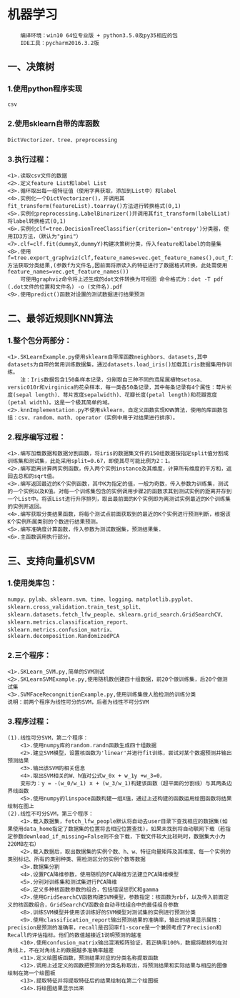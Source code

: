 # 机器学习

        编译环境：win10 64位专业版 + python3.5.0及py35相应的包
        IDE工具：pycharm2016.3.2版

## 一、决策树
### 1.使用python程序实现
    csv
### 2.使用sklearn自带的库函数
    DictVectorizer、tree、preprocessing
### 3.执行过程：
    <1>.读取csv文件的数据
    <2>.定义feature List和label List
    <3>.循环取出每一组特征值（使用字典获取，添加到List中）和label
    <4>.实例化一个DictVectorizer()，并调用其fit_transform(featureList).toarray()方法进行转换格式(0,1)
    <5>.实例化preprocessing.LabelBinarizer()并调用其fit_transform(labelLiat)将label转换格式(0,1)
    <6>.实例化clf=tree.DecisionTreeClassifier(criterion='entropy')分类器，使用ID3方法，（默认为"gini"）
    <7>.clf=clf.fit(dummyX,dummyY)构建决策树分类，传入feature和label的向量集
    <8>.使用f=tree.export_graphviz(clf,feature_names=vec.get_feature_names(),out_file=f)方法获取分类结果,(参数f为文件名,因前面将原读入的特征进行了数据格式转换，此处需使用feature_names=vec.get_feature_names())
        可使用graphviz命令将上述生成的dot文件转换为可视图 命令格式为：dot -T pdf (.dot文件的位置和文件名) -o (文件名).pdf
    <9>.使用predict()函数对设置的测试数据进行结果预测

## 二、最邻近规则KNN算法
        
### 1.整个包分两部分：
    <1>.SKLearnExample.py使用sklearn自带库函数neighbors、datasets,其中datasets为自带的常用训练数据集，通过datasets.load_iris()加载其iris数据集用作训练。
        注：Iris数据包含150条样本记录，分剐取自三种不同的鸢尾属植物setosa、versic010r和virginica的花朵样本，每一类各50条记录，其中每条记录有4个属性：萼片长度(sepal length)、萼片宽度sepalwidth)、花瓣长度(petal length)和花瓣宽度(petal width)。这是一个极其简单的域。
    <2>.knnImplementation.py不使用sklearn，自定义函数实现KNN算法，使用的库函数包括：csv、random、math、operator（实例中用于对结果进行排序）。
### 2.程序编写过程：
    <1>.编写加载数据和数据分割函数，将iris的数据集文件的150组数据按指定split值分割成训练集和测试集，此处采用split=0.67，即使其尽可能比例为2：1。
    <2>.编写距离计算两实例函数，传入两个实例instance及其维度，计算所有维度的平方和，返回去总和的sqrt值。
    <3>.编写返回最近的K个实例函数，其中K为指定的值，一般为奇数，传入参数为训练集，测试的一个实例以及K值。对每一个训练集包含的实例调用步骤2的函数求其到测试实例的距离并存到一个List中。将该List进行升序排列，取出最前面的K个实例即为离测试实例最近的K个训练集的实例并返回。
    <4>.编写获取分类结果函数，将每个测试点前面获取到的最近的K个实例进行预测判断，根据该K个实例所属类别的个数进行结果预测。
    <5>.编写准确度计算函数，传入参数为测试数据集，预测结果集.
    <6>.主函数调用执行部分。

## 三、支持向量机SVM
### 1.使用类库包：
    numpy、pylab、sklearn.svm、time、logging、matplotlib.pyplot、sklearn.cross_validation.train_test_split、sklearn.datasets.fetch_lfw_people、sklearn.grid_search.GridSearchCV、sklearn.metrics.classification_report、sklearn.metrics.confusion_matrix、
    sklearn.decomposition.RandomizedPCA
### 2.三个程序：
    <1>.SKLearn_SVM.py,简单的SVM测试
    <2>.SKLearnSVMExample.py,使用随机数创建四十组数据，前20个做训练集，后20个做测试集
    <3>.SVMFaceRecongnitionExample.py,使用训练集做人脸检测的训练分类
    说明：前两个程序为线性可分的SVM，后者为线性不可分SVM
### 3.程序过程：
    (1).线性可分SVM，第二个程序：
        <1>.使用numpy库的random.randn函数生成四十组数据
        <2>.建立SVM模型，设置核函数为'linear'并进行fit训练，尝试对某个数据预测并输出预测结果
        <3>.输出该SVM的相关信息
        <4>.取出SVM相关的W、h值对公式w_0x + w_1y +w_3=0，
        变形为：y = -(w_0/w_1) x + (w_3/w_1)构建该函数（超平面的分割线）与其两条边界线函数
        <5>.使用numpy的linspace函数构建一组X值，通过上述构建的函数运用绘图函数将结果绘制在图上
    (2).线性不可分SVM，第三个程序：
        <1>.载入数据集，fetch_lfw_people默认将自动去user目录下查找相应的数据集(如果使用data_home指定了数据集的位置将去相应位置查找)，如果未找到将自动联网下载（若指定参数download_if_missing=False则不会下载，下载文件较大比较耗时，数据集大小为220MB左右）
        <2>.载入数据后，取出数据集的实例个数、h、w、特征向量矩阵及其维度、每一个实例的类别标记、所有的类别种类、需检测区分的实例个数等数据
        <3>.数据集分割
        <4>.设置PCA降维参数，使用随机的PCA降维方法建立PCA降维模型
        <5>.分别对训练集和测试集进行PCA降维
        <6>.定义多种核函数参数的组合，包括错误惩罚C和gamma
        <7>.使用GridSearchCV函数构建SVM模型，参数指定：核函数为rbf，以及传入前面定义的核函数组合，GridSearchCV函数会自动寻找组合中的最佳组合参数
        <8>.训练SVM模型并使用该训练好的SVM模型对测试集的实例进行预测分类
        <9>.使用classification_report输出预测结果的准确率，输出的结果显示属性：precision是预测的准确率，recall是召回率f1-score是一个兼顾考虑了Precision和Recall的评估指标。他们的数值越接近1说明预测的越准
        <10>.使用confusion_matrix输出混淆矩阵验证，若正确率100%，数据将都排列在对角线上，不在对角线上的数据越多准确率越差
        <11>.定义绘图板函数，预测结果对应的分类名称提取函数
        <12>.调用上述定义的函数把预测的分类名称取出，将预测结果和实际结果与相应的图像绘制在第一个绘图板
        <13>.提取特征并将提取特征后的结果绘制在第二个绘图板
        <14>.将绘图结果显示出来